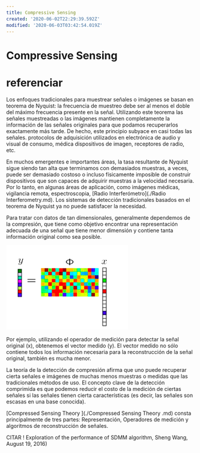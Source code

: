 ```yaml
---
title: Compressive Sensing
created: '2020-06-02T22:29:39.592Z'
modified: '2020-06-03T03:42:54.019Z'
---
```


# Compressive Sensing

# referenciar 
Los enfoques tradicionales para muestrear señales o imágenes se basan en teorema de Nyquist: la frecuencia de muestreo debe ser al menos el doble del máximo frecuencia presente en la señal. Utilizando este teorema las señales muestreadas o las imágenes mantienen completamente la información de las señales originales para que podamos recuperarlos exactamente más tarde. De hecho, este principio subyace en casi todas las señales. protocolos de adquisición utilizados en electrónica de audio y visual de consumo, médica dispositivos de imagen, receptores de radio, etc.

En muchos emergentes e importantes áreas, la tasa resultante de Nyquist sigue siendo tan alta que terminamos con demasiados muestras, a veces, puede ser demasiado costoso o incluso físicamente imposible de construir dispositivos que son capaces de adquirir muestras a la velocidad necesaria. Por lo tanto, en algunas áreas de aplicación, como imágenes médicas, vigilancia remota, espectroscopia, [Radio Interferómetro](./Radio Interferometry.md). Los sistemas de detección tradicionales basados ​​en el teorema de Nyquist ya no puede satisfacer la necesidad.

Para tratar con datos de tan dimensionales, generalmente dependemos de la compresión, que tiene como objetivo encontrar una representación adecuada de una señal que tiene menor dimensión y contiene tanta información original como sea posible.

![alt text](./Compressive.png)

Por ejemplo, utilizando el operador de medición para detectar la señal original (x), obtenemos el vector medido (y). El vector medido no sólo contiene todos los información necesaria para la reconstrucción de la señal original, también es mucha menor.

La teoría de la detección de compresión afirma que uno puede recuperar cierta señales e imágenes de muchas menos muestras o medidas que las tradicionales métodos de uso. El concepto clave de la detección comprimida es que podemos reducir el costo de la medición de ciertas señales si las señales tienen cierta características (es decir, las señales son escasas en una base conocida). 

 [Compressed Sensing Theory ](./Compressed Sensing Theory .md) consta principalmente de tres partes: Representación, Operadores de medición y algoritmos de reconstrucción de señales.



 CITAR ! Exploration of the performance of SDMM algorithm, Sheng Wang, August 19, 2016)




